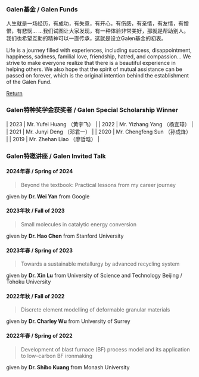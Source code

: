 ### Galen基金 / Galen Funds

人生就是一场经历，有成功，有失意，有开心，有伤感，有亲情，有友情，有憎恨，有悲悯... ...我们试图让大家发现，有一种体验非常美好，那就是帮助别人。我们也希望互助的精神可以一直传承，这就是设立Galen基金的初衷。

Life is a journey filled with experiences, including success, disappointment, happiness, sadness, familial love, friendship, hatred, and compassion... We strive to make everyone realize that there is a beautiful experience in helping others. We also hope that the spirit of mutual assistance can be passed on forever, which is the original intention behind the establishment of the Galen Fund.

[Return](./index.html)

### Galen特种奖学金获奖者 / Galen Special Scholarship Winner

| 2023 | Mr. Yufei Huang （黄宇飞）    |
| 2022 | Mr. Yizhang Yang （杨宜璋）    |
| 2021 | Mr. Junyi Deng （邓君一）    |
| 2020 | Mr. Chengfeng Sun （孙成烽）    |
| 2019 | Mr. Zhehan Liao （廖哲晗）    |


### Galen特邀讲座 / Galen Invited Talk
#### 2024年春 / Spring of 2024
> Beyond the textbook: Practical lessons from my career journey

given by **Dr. Wei Yan** from Google

#### 2023年秋 / Fall of 2023
> Small molecules in catalytic energy conversion

given by **Dr. Hao Chen** from Stanford University

#### 2023年春 / Spring of 2023
> Towards a sustainable metallurgy by advanced recycling system

given by **Dr. Xin Lu** from University of Science and Technology Beijing / Tohoku University

#### 2022年秋 / Fall of 2022
> Discrete element modelling of deformable granular materials

given by **Dr. Charley Wu** from University of Surrey

#### 2022年春 / Spring of 2022
> Development of blast furnace (BF) process model and its application to low-carbon BF ironmaking

given by **Dr. Shibo Kuang** from Monash University

